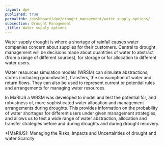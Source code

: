 ```yaml
---
layout: dpe
published: true
permalink: /dashboard/dpe/drought_management/water_supply_options/
subsection: Drought Management
_title: Water supply options
---
```

Water supply drought is where a shortage of rainfall causes water companies concern about supplies for their customers. Central to drought management will be decisions made about quantities of water to abstract (from a range of different sources), for storage or for allocation to different water users.

Water resources simulation models (WRSM) can simulate abstractions, stores (including groundwater), transfers, the consumption of water and return flows. They can also be used to represent current or potential rules and arrangements for managing water resources.

In MaRIUS a WRSM was developed to model and test the potential for, and robustness of, more sophisticated water allocation and management arrangements during droughts. This provides information on the probability of water shortages for different users under given management strategies, and allows us to test a wide range of water abstraction, allocation and transfer strategies before and during droughts and during drought recovery.

*[MaRIUS]: Managing the Risks, Impacts and Uncertainties of drought and water Scarcity